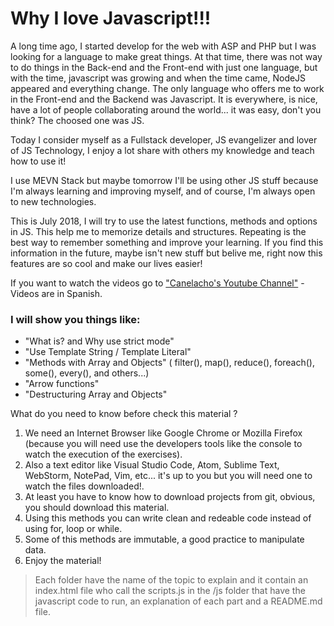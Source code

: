 # Why I love Javascript!!!

A long time ago, I started develop for the web with ASP and PHP but I was looking for a language to make great things. At that time, there was not way to do things in the Back-end and the Front-end with just one language, but with the time, javascript was growing and when the time came, NodeJS appeared and everything change. The only language who offers me to work in the Front-end and the Backend was Javascript.  It is everywhere, is nice, have a lot of people collaborating around the world... it was easy, don't you think? The choosed one was JS.

Today I consider myself as a Fullstack developer, JS evangelizer and lover of JS Technology, I enjoy a lot share with others my knowledge and teach how to use it!

I use MEVN Stack but maybe tomorrow I'll be using other JS stuff because I'm always learning and improving myself, and of course, I'm always open to new technologies.

This is July 2018, I will try to use the latest functions, methods and options in JS. This help me to memorize details and structures. Repeating is the best way to remember something and improve your learning. If you find this information in the future, maybe isn't new stuff but belive me, right now this features are so cool and make our lives easier!

If you want to watch the videos go to ["Canelacho's Youtube Channel"](https://www.temp.com)  - Videos are in Spanish.

### I will show you things like:
- "What is? and Why use strict mode"
- "Use Template String / Template Literal"
- "Methods with Array and Objects" ( filter(), map(), reduce(), foreach(), some(), every(), and others...)
- "Arrow functions"
- "Destructuring Array and Objects" 



What do you need to know before check this material ?
1. We need an Internet Browser like Google Chrome or Mozilla Firefox (because you will need use the developers tools like the console to watch the execution of the exercises).
2. Also a text editor like Visual Studio Code, Atom, Sublime Text, WebStorm, NotePad, Vim, etc... it's up to you but you will need one to watch the files downloaded!.
3. At least you have to know how to download projects from git, obvious, you should download this material.
4. Using this methods you can write clean and redeable code instead of using for, loop or while.
5. Some of this methods are immutable, a good practice to manipulate data. 
6. Enjoy the material!


> Each folder have the name of the topic to explain and it contain an index.html file who call the scripts.js in the /js folder that have the javascript code to run, an explanation of each part and a README.md file.

